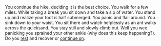 You continue the hike, deciding it is the best choice. You walk for a few miles.
While taking a break you sit down and take a sip of water. You stand up and
realize your foot is half submerged. You panic and flail around. You sink down
to your waist. You sit there and watch helplessly as an ant walks across the
quicksand. You stay still  and slowly climb out. Well you wee panicking you
sprained your other ankle (why does this keep happening?). Do you
[rest](./rest.md) and recover or [continue on](./continue.md).
